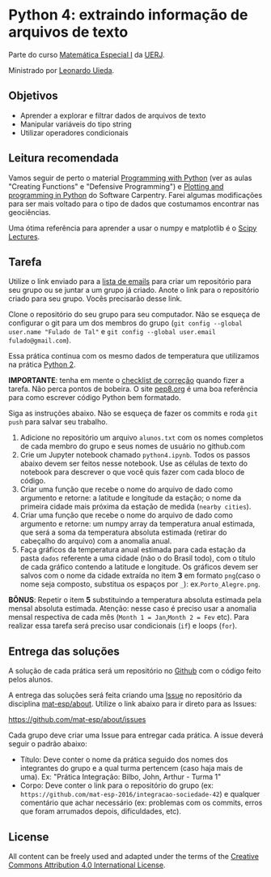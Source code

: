 # Python 4: extraindo informação de arquivos de texto

Parte do curso
[Matemática Especial I](http://www.leouieda.com/matematica-especial/)
da [UERJ](http://www.uerj.br/).

Ministrado por [Leonardo Uieda](http://www.leouieda.com/).

## Objetivos

* Aprender a explorar e filtrar dados de arquivos de texto
* Manipular variáveis do tipo string
* Utilizar operadores condicionais

## Leitura recomendada

Vamos seguir de perto o material
[Programming with Python](http://swcarpentry.github.io/python-novice-inflammation/)
(ver as aulas "Creating Functions" e "Defensive Programming")
e
[Plotting and programming in Python](http://swcarpentry.github.io/python-novice-gapminder/)
do Software Carpentry.
Farei algumas modificações para ser mais voltado para o tipo de dados que
costumamos encontrar nas geociências.

Uma ótima referência para aprender a usar o numpy e matplotlib é o
[Scipy Lectures](http://www.scipy-lectures.org/).


## Tarefa

Utilize o link enviado para a [lista de
emails](https://github.com/mat-esp/about#informa%C3%A7%C3%B5es) para criar um
repositório para seu grupo ou se juntar a um grupo já criado.
Anote o link para o repositório criado para seu grupo. Vocês precisarão desse
link.

Clone o repositório do seu grupo para seu computador. Não se esqueça de
configurar o git para um dos membros do grupo (`git config --global user.name
"Fulado de Tal"` e `git config --global user.email fulado@gmail.com`).

Essa prática continua com os mesmo dados de temperatura que utilizamos na
prática [Python 2](https://github.com/mat-esp/python-2).

**IMPORTANTE**: tenha em mente o [checklist de
correção](https://github.com/mat-esp/about/blob/master/ISSUE_TEMPLATE.md#checklist-de-avalia%C3%A7%C3%A3o-do-professor)
quando fizer a tarefa. Não perca pontos de bobeira.
O site [pep8.org](http://pep8.org/) é uma boa referência para como escrever
código Python bem formatado.

Siga as instruções abaixo. Não se esqueça de fazer os commits e roda `git push`
para salvar seu trabalho.

1. Adicione no repositório um arquivo `alunos.txt` com os nomes completos de
   cada membro do grupo e seus nomes de usuário no github.com
2. Crie um Jupyter notebook chamado `python4.ipynb`. Todos os passos abaixo
   devem ser feitos nesse notebook. Use as células de texto do notebook para
   descrever o que você quis fazer com cada bloco de código.
3. Criar uma função que recebe o nome do arquivo de dado como argumento e retorne: a latitude e longitude da
   estação; o nome da primeira cidade mais próxima da estação de medida (`nearby cities`).
4. Criar uma função que recebe o nome do arquivo de dado como argumento e retorne:
   um numpy array da temperatura anual estimada, que será a soma da temperatura absoluta estimada (retirar do cabeçalho do arquivo) com
   a anomalia anual.
5. Faça gráficos da temperatura anual estimada para cada estação da pasta
   `dados` referente a uma cidade (não o do Brasil todo), com o título de cada gráfico contendo a latitude e longitude. 
   Os gráficos devem ser salvos com o nome da cidade extraída no item **3** em formato 
   `png`(caso o nome seja composto, substitua os espaços por `_`): ex.`Porto_Alegre.png`.

**BÔNUS**: Repetir o item **5** substituindo a temperatura absoluta estimada pela mensal absoluta estimada. 
Atenção: nesse caso é preciso usar a anomalia mensal respectiva de cada mês (`Month 1 = Jan`,`Month 2 = Fev` etc).
Para realizar essa tarefa será preciso usar condicionais (`if`) e loops (`for`).


## Entrega das soluções

A solução de cada prática será um repositório no [Github](http://github.com/)
com o código feito pelos alunos.

A entrega das soluções será feita criando uma
[Issue](https://guides.github.com/features/issues/)
no repositório da disciplina
[mat-esp/about](https://github.com/mat-esp/about).
Utilize o link abaixo para ir direto para as Issues:

https://github.com/mat-esp/about/issues

Cada grupo deve criar uma Issue para entregar cada prática.
A issue deverá seguir o padrão abaixo:

* Título: Deve conter o nome da prática seguido dos nomes dos integrantes do
  grupo e a qual turma pertencem (caso haja mais de uma). Ex: "Prática
  Integração: Bilbo, John, Arthur - Turma 1"
* Corpo: Deve conter o link para o repositório do grupo (ex:
  `https://github.com/mat-esp-2016/integracao-sociedade-42`) e qualquer
  comentário que achar necessário (ex: problemas com os commits, erros que foram
  arrumados depois, dificuldades, etc).


## License

All content can be freely used and adapted under the terms of the
[Creative Commons Attribution 4.0 International License](http://creativecommons.org/licenses/by/4.0/).

